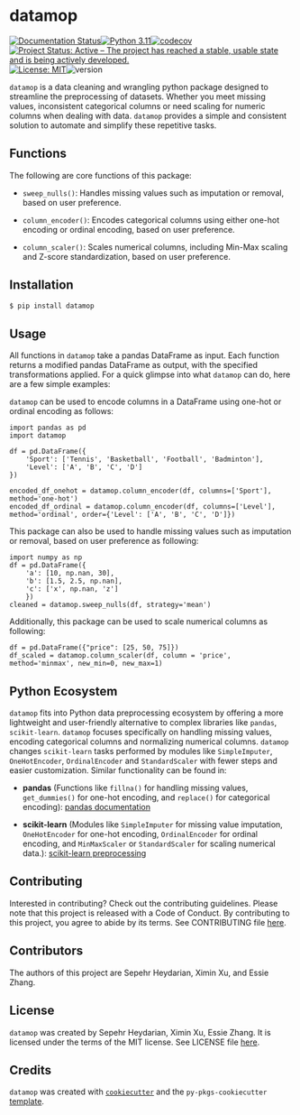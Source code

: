 # datamop

[![Documentation Status](https://readthedocs.org/projects/datamop/badge/?version=latest)](https://datamop.readthedocs.io/en/latest/)[![Python 3.11](https://img.shields.io/badge/python-3.11-blue.svg)](https://www.python.org/downloads/release/python-360/)[![codecov](https://codecov.io/gh/UBC-MDS/DataMop_package_group14/graph/badge.svg?token=F32xo7rWCj)](https://codecov.io/gh/UBC-MDS/DataMop_package_group14)[![Project Status: Active – The project has reached a stable, usable state and is being actively developed.](https://www.repostatus.org/badges/latest/active.svg)](https://www.repostatus.org/#active)[![License: MIT](https://img.shields.io/badge/License-MIT-yellow.svg)](https://opensource.org/licenses/MIT)![version](https://img.shields.io/github/v/release/UBC-MDS/DataMop_package_group14)

`datamop` is a data cleaning and wrangling python package designed to streamline the preprocessing of datasets. Whether you meet missing values, inconsistent categorical columns or need scaling for numeric columns when dealing with data. `datamop` provides a simple and consistent solution to automate and simplify these repetitive tasks. 

## Functions

The following are core functions of this package:

* `sweep_nulls()`: Handles missing values such as imputation or removal, based on user preference.

* `column_encoder()`: Encodes categorical columns using either one-hot encoding or ordinal encoding, based on user preference.

* `column_scaler()`: Scales numerical columns, including Min-Max scaling and Z-score standardization, based on user preference.

## Installation

```bash
$ pip install datamop
```

## Usage

All functions in `datamop` take a pandas DataFrame as input. Each function returns a modified pandas DataFrame as output, with the specified transformations applied.
For a quick glimpse into what `datamop` can do, here are a few simple examples:

`datamop` can be used to encode columns in a DataFrame using one-hot or ordinal encoding as follows:

```
import pandas as pd
import datamop

df = pd.DataFrame({
    'Sport': ['Tennis', 'Basketball', 'Football', 'Badminton'],
    'Level': ['A', 'B', 'C', 'D']
})

encoded_df_onehot = datamop.column_encoder(df, columns=['Sport'], method='one-hot')
encoded_df_ordinal = datamop.column_encoder(df, columns=['Level'], method='ordinal', order={'Level': ['A', 'B', 'C', 'D']})

```

This package can also be used to handle missing values such as imputation or removal, based on user preference as following:

```
import numpy as np
df = pd.DataFrame({
    'a': [10, np.nan, 30],
    'b': [1.5, 2.5, np.nan],
    'c': ['x', np.nan, 'z']
    })
cleaned = datamop.sweep_nulls(df, strategy='mean')
```

Additionally, this package can be used to scale numerical columns as following:

```
df = pd.DataFrame({"price": [25, 50, 75]})
df_scaled = datamop.column_scaler(df, column = 'price', method='minmax', new_min=0, new_max=1)
```

## Python Ecosystem

`datamop` fits into Python data preprocessing ecosystem by offering a more lightweight and user-friendly alternative to complex libraries like `pandas`, `scikit-learn`. `datamop` focuses specifically on handling missing values, encoding categorical columns and normalizing numerical columns. `datamop` changes `scikit-learn` tasks performed by modules like `SimpleImputer`, `OneHotEncoder`, `OrdinalEncoder` and `StandardScaler` with fewer steps and easier customization.
Similar functionality can be found in:

* **pandas** (Functions like `fillna()` for handling missing values, `get_dummies()` for one-hot encoding, and `replace()` for categorical encoding): [pandas documentation](https://pandas.pydata.org/pandas-docs/stable/)

* **scikit-learn** (Modules like `SimpleImputer` for missing value imputation, `OneHotEncoder` for one-hot encoding, `OrdinalEncoder` for ordinal encoding, and `MinMaxScaler` or `StandardScaler` for scaling numerical data.): [scikit-learn preprocessing](https://scikit-learn.org/stable/modules/preprocessing.html)


## Contributing

Interested in contributing? Check out the contributing guidelines. Please note that this project is released with a Code of Conduct. By contributing to this project, you agree to abide by its terms.
See CONTRIBUTING file [here](CONTRIBUTING.md).

## Contributors

The authors of this project are Sepehr Heydarian, Ximin Xu, and Essie Zhang.

## License

`datamop` was created by Sepehr Heydarian, Ximin Xu, Essie Zhang. It is licensed under the terms of the MIT license.
See LICENSE file [here](LICENSE).

## Credits

`datamop` was created with [`cookiecutter`](https://cookiecutter.readthedocs.io/en/latest/) and the `py-pkgs-cookiecutter` [template](https://github.com/py-pkgs/py-pkgs-cookiecutter).
